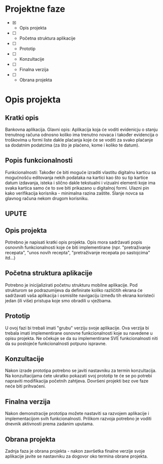 # Projektne faze
- [X] - Opis projekta
- [ ] - Početna struktura aplikacije
- [ ] - Prototip
- [ ] - Konzultacije
- [ ] - Finalna verzija
- [ ] - Obrana projekta

# Opis projekta
## Kratki opis
Bankovna aplikacija.
Glavni opis:
Aplikacija koja će voditi evidenicju o stanju trenutnog računa odnosno koliko ima trenutno 
novaca i također evidencija o troškovima u formi liste dakle plaćanja koje će se voditi
za svako plaćanje sa dodatnim podatcima (za što je plaćeno, kome i koliko te datum).

## Popis funkcionalnosti
Funkcionalnosti:
Također će biti moguće izraditi vlastitu digitalnu karticu sa mogućnošću editovanja nekih podataka na kartici kao 
što su tip kartice datum izdavanja, isteka i slično dakle tekstualni i vizualni elementi koje ima svaka kartica samo će to 
sve biti prikazano u digitalnoj formi.
Ulazni pin kako verifikacija korisnika - minimalna razina zaštite.
Slanje novca sa glavnog računa nekom drugom korisniku.

## UPUTE
## Opis projekta
Potrebno je napisati kratki opis projekta.
Opis mora sadržavati popis osnovnih funkcionalnosti koje će biti implementirane (npr. "pretraživanje recepata", "unos novih recepta", "pretraživanje recepata po sastojcima" itd...)

## Početna struktura aplikacije
Potrebno je inicijalizirati početnu strukturu mobilne aplikacije.
Pod strukturom se podrazumijeva da definirate koliko različitih ekrana će sadržavati vaša aplikacija i osmislite navigaciju između tih ekrana koristeći jedan (ili više) pristupa koje smo obradili u vježbama.

## Prototip
U ovoj fazi bi trebali imati "grubu" verziju svoje aplikacije. Ova verzija bi trebala imati implementirane osnovne funkcionalnosti koje su navedene u opisu projekta. Ne očekuje se da su implementirane SVE funkcionalnosti niti da su postojeće funkcionalnosti potpuno ispravne.

## Konzultacije
Nakon izrade prototipa potrebno se javiti nastavniku za termin konzultacija. Na konzultacijama ćete ukratko pokazati svoj prototip te će se po potrebi napraviti modifikacija početnih zahtjeva. Dovršeni projekti bez ove faze neće biti prihvaćeni.

## Finalna verzija
Nakon demonstracije prototipa možete nastaviti sa razvojem aplikacije i implementacijom svih funkcionalnosti. Prilikom razvoja potrebno je voditi dnevnik aktivnosti prema zadanim uputama.

## Obrana projekta
Zadnja faza je obrana projekta - nakon završetka finalne verzije svoje aplikacije javite se nastavniku za dogovor oko termina obrane projekta.
